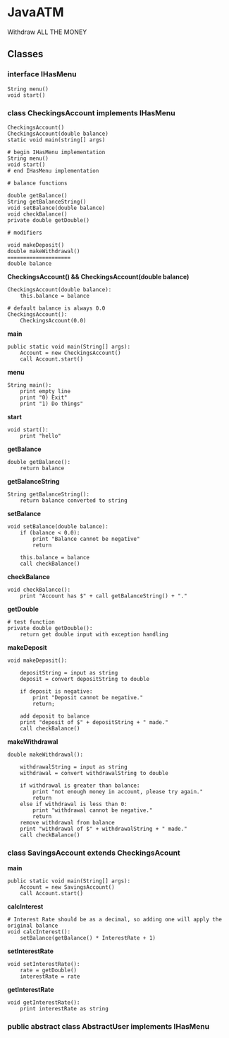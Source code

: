 # JavaATM
Withdraw ALL THE MONEY

## Classes

### interface IHasMenu
```
String menu()
void start()
```

### class CheckingsAccount implements IHasMenu
```
CheckingsAccount()
CheckingsAccount(double balance)
static void main(string[] args)

# begin IHasMenu implementation
String menu()
void start()
# end IHasMenu implementation

# balance functions

double getBalance()
String getBalanceString()
void setBalance(double balance)
void checkBalance()
private double getDouble()

# modifiers

void makeDeposit()
double makeWithdrawal()
====================
double balance
```

**CheckingsAccount() && CheckingsAccount(double balance)**
```
CheckingsAccount(double balance):
    this.balance = balance

# default balance is always 0.0
CheckingsAccount():
    CheckingsAccount(0.0)
```

**main**
```
public static void main(String[] args):
    Account = new CheckingsAccount()
    call Account.start()
```

**menu**
```
String main():
    print empty line
    print "0) Exit"
    print "1) Do things"
```

**start**
```
void start():
    print "hello"
```

**getBalance**
```
double getBalance():
    return balance
```

**getBalanceString**
```
String getBalanceString():
    return balance converted to string
```

**setBalance**
```
void setBalance(double balance):
    if (balance < 0.0):
        print "Balance cannot be negative"
        return

    this.balance = balance
    call checkBalance()
```

**checkBalance**
```
void checkBalance():
    print "Account has $" + call getBalanceString() + "."
```

**getDouble**
```
# test function
private double getDouble():
    return get double input with exception handling
```

**makeDeposit**
```
void makeDeposit():

    depositString = input as string
    deposit = convert depositString to double

    if deposit is negative:
        print "Deposit cannot be negative."
        return;

    add deposit to balance
    print "deposit of $" + depositString + " made."
    call checkBalance()
```

**makeWithdrawal**
```
double makeWithdrawal():

    withdrawalString = input as string
    withdrawal = convert withdrawalString to double

    if withdrawal is greater than balance:
        print "not enough money in account, please try again."
        return
    else if withdrawal is less than 0:
        print "withdrawal cannot be negative."
        return
    remove withdrawal from balance
    print "withdrawal of $" + withdrawalString + " made."
    call checkBalance()
```

### class SavingsAccount extends CheckingsAcount

**main**
```
public static void main(String[] args):
    Account = new SavingsAccount()
    call Account.start()
```

**calcInterest**
```
# Interest Rate should be as a decimal, so adding one will apply the original balance
void calcInterest():
    setBalance(getBalance() * InterestRate + 1)
```

**setInterestRate**
```
void setInterestRate():
    rate = getDouble()
    interestRate = rate
```

**getInterestRate**
```
void getInterestRate():
    print interestRate as string
```

### public abstract class AbstractUser implements IHasMenu